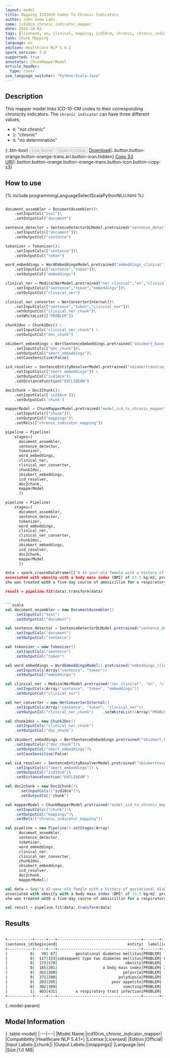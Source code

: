 ```yaml
---
layout: model
title: Mapping ICD10CM Codes To Chronic Indicators
author: John Snow Labs
name: icd10cm_chronic_indicator_mapper
date: 2024-10-02
tags: [licensed, en, clinical, mapping, icd10cm, chronic, chronic_indicator]
task: Chunk Mapping
language: en
edition: Healthcare NLP 5.4.1
spark_version: 3.0
supported: true
annotator: ChunkMapperModel
article_header:
  type: cover
use_language_switcher: "Python-Scala-Java"
---
```


## Description

This mapper model links ICD-10-CM codes to their corresponding chronicity indicators.
The `chronic indicator` can have three different values;
 
- `0`: "not chronic"
- `1`: "chronic"
- `9`: "no determination"

{:.btn-box}
<button class="button button-orange" disabled>Live Demo</button>
<button class="button button-orange" disabled>Open in Colab</button>
[Download](https://s3.amazonaws.com/auxdata.johnsnowlabs.com/clinical/models/icd10cm_chronic_indicator_mapper_en_5.4.1_3.0_1727865931204.zip){:.button.button-orange.button-orange-trans.arr.button-icon.hidden}
[Copy S3 URI](s3://auxdata.johnsnowlabs.com/clinical/models/icd10cm_chronic_indicator_mapper_en_5.4.1_3.0_1727865931204.zip){:.button.button-orange.button-orange-trans.button-icon.button-copy-s3}

## How to use



<div class="tabs-box" markdown="1">
{% include programmingLanguageSelectScalaPythonNLU.html %}
  
```python

document_assembler = DocumentAssembler()\
    .setInputCol("text")\
    .setOutputCol("document")

sentence_detector = SentenceDetectorDLModel.pretrained("sentence_detector_dl_healthcare","en","clinical/models")\
    .setInputCols(["document"])\
    .setOutputCol("sentence")

tokenizer = Tokenizer()\
    .setInputCols(["sentence"])\
    .setOutputCol("token")

word_embeddings = WordEmbeddingsModel.pretrained("embeddings_clinical","en","clinical/models")\
    .setInputCols(["sentence","token"])\
    .setOutputCol("embeddings")

clinical_ner = MedicalNerModel.pretrained("ner_clinical","en","clinical/models")\
    .setInputCols(["sentence","token","embeddings"])\
    .setOutputCol("clinical_ner")

clinical_ner_converter = NerConverterInternal()\
    .setInputCols(["sentence","token","clinical_ner"])\
    .setOutputCol("clinical_ner_chunk")\
    .setWhiteList(['PROBLEM'])

chunk2doc = Chunk2Doc() \
    .setInputCols("clinical_ner_chunk") \
    .setOutputCol("doc_chunk")

sbiobert_embeddings = BertSentenceEmbeddings.pretrained("sbiobert_base_cased_mli","en","clinical/models")\
    .setInputCols(["doc_chunk"])\
    .setOutputCol("sbert_embeddings")\
    .setCaseSensitive(False)

icd_resolver = SentenceEntityResolverModel.pretrained("sbiobertresolve_icd10cm_augmented_billable_hcc","en", "clinical/models") \
    .setInputCols(["sbert_embeddings"]) \
    .setOutputCol("icd10cm")\
    .setDistanceFunction("EUCLIDEAN")

doc2chunk = Doc2Chunk()\
    .setInputCols(['icd10cm'])\
    .setOutputCol('chunk')

mapperModel = ChunkMapperModel.pretrained("model_icd_to_chronic_mapper","en", "clinical/models")\
    .setInputCols(["chunk"])\
    .setOutputCol("mappings")\
    .setRels(["chronic_indicator_mapping"])

pipeline = Pipeline(
    stages=[
      document_assembler,
      sentence_detector,
      tokenizer,
      word_embeddings,
      clinical_ner,
      clinical_ner_converter,
      chunk2doc,
      sbiobert_embeddings,
      icd_resolver,
      doc2chunk,
      mapperModel
      ])

pipeline = Pipeline(
    stages=[
      document_assembler,
      sentence_detector,
      tokenizer,
      word_embeddings,
      clinical_ner,
      clinical_ner_converter,
      chunk2doc,
      sbiobert_embeddings,
      icd_resolver,
      doc2chunk,
      mapperModel
      ])

data = spark.createDataFrame([["A 42-year-old female with a history of gestational diabetes mellitus diagnosed eight years prior to presentation and subsequent type two diabetes mellitus,
associated with obesity with a body mass index (BMI) of 33.5 kg/m2, presented with a one-week history of polyuria, polydipsia, poor appetite, and vomiting. Two weeks prior to presentation,
she was treated with a five-day course of amoxicillin for a respiratory tract infection."]]).toDF("text")

result = pipeline.fit(data).transform(data)

```
```scala

```scala
val document_assembler = new DocumentAssembler()
    .setInputCol("text")
    .setOutputCol("document")

val sentence_detector = SentenceDetectorDLModel.pretrained("sentence_detector_dl_healthcare","en","clinical/models")
    .setInputCols("document")
    .setOutputCol("sentence")

val tokenizer = new Tokenizer()
    .setInputCols("sentence")
    .setOutputCol("token")

val word_embeddings = WordEmbeddingsModel().pretrained("embeddings_clinical", "en", "clinical/models")
    .setInputCols(Array("sentence", "token"))
    .setOutputCol("embeddings")

val clinical_ner = MedicalNerModel.pretrained("ner_clinical", "en", "clinical/models")
    .setInputCols(Array("sentence", "token", "embeddings"))
    .setOutputCol("clinical_ner")

val ner_converter = new NerConverterInternal()
    .setInputCols(Array("sentence", "token", "clinical_ner"))
    .setOutputCol("clinical_ner_chunk")    .setWhiteList((Array("PROBLEM"))

val chunk2doc = new Chunk2Doc()
    .setInputCols("clinical_ner_chunk")
    .setOutputCol("doc_chunk")

val sbiobert_embeddings = BertSentenceEmbeddings.pretrained("sbiobert_base_cased_mli","en","clinical/models")\
    .setInputCols(["doc_chunk"])\
    .setOutputCol("sbert_embeddings")\
    .setCaseSensitive(False)

val icd_resolver = SentenceEntityResolverModel.pretrained("sbiobertresolve_icd10cm_augmented_billable_hcc","en", "clinical/models") \
    .setInputCols(["sbert_embeddings"]) \
    .setOutputCol("icd10cm")\
    .setDistanceFunction("EUCLIDEAN")

val doc2chunk = new Doc2Chunk()\
      .setInputCols(['icd10cm'])\
      .setOutputCol('chunk')

val mapperModel = ChunkMapperModel.pretrained("model_icd_to_chronic_mapper","en", "clinical/models")\
    .setInputCols(["chunk"])\
    .setOutputCol("mappings")\
    .setRels(["chronic_indicator_mapping"])

val pipeline = new Pipeline().setStages(Array(
      document_assembler,
      sentence_detector,
      tokenizer,
      word_embeddings,
      clinical_ner,
      clinical_ner_converter,
      chunk2doc,
      sbiobert_embeddings,
      icd_resolver,
      doc2chunk,
      mapperModel))

val data = Seq("A 42-year-old female with a history of gestational diabetes mellitus diagnosed eight years prior to presentation and subsequent type two diabetes mellitus,
associated with obesity with a body mass index (BMI) of 33.5 kg/m2, presented with a one-week history of polyuria, polydipsia, poor appetite, and vomiting. Two weeks prior to presentation,
she was treated with a five-day course of amoxicillin for a respiratory tract infection.").toDS.toDF("text")

val result = pipeline.fit(data).transform(data)

```
</div>

## Results

```bash

+-----------+-----+---+-------------------------------------+-------+-------+------------------------------------------------------------------------------------------+-----------------+
|sentence_id|begin|end|                               entity|  label|icd10cm|                                                                                resolution|chronic_indicator|
+-----------+-----+---+-------------------------------------+-------+-------+------------------------------------------------------------------------------------------+-----------------+
|          0|   39| 67|        gestational diabetes mellitus|PROBLEM|  O24.4|                             gestational diabetes mellitus [gestational diabetes mellitus]|                0|
|          0|  117|153|subsequent type two diabetes mellitus|PROBLEM| O24.11|pre-existing type 2 diabetes mellitus [pre-existing type 2 diabetes mellitus, in pregna...|                1|
|          0|  172|178|                              obesity|PROBLEM|  E66.9|                                                            obesity [obesity, unspecified]|                1|
|          0|  185|201|                    a body mass index|PROBLEM| Z68.41|                       finding of body mass index [body mass index [bmi] 40.0-44.9, adult]|                9|
|          0|  261|268|                             polyuria|PROBLEM|    R35|                                                                       polyuria [polyuria]|                0|
|          0|  271|280|                           polydipsia|PROBLEM|  R63.1|                                                                   polydipsia [polydipsia]|                0|
|          0|  283|295|                        poor appetite|PROBLEM|  R63.0|                                                                  poor appetite [anorexia]|                0|
|          0|  302|309|                             vomiting|PROBLEM|  R11.1|                                                                       vomiting [vomiting]|                0|
|          1|  403|431|        a respiratory tract infection|PROBLEM|  J98.8|                       respiratory tract infection [other specified respiratory disorders]|                0|
+-----------+-----+---+-------------------------------------+-------+-------+------------------------------------------------------------------------------------------+-----------------+

```

{:.model-param}
## Model Information

{:.table-model}
|---|---|
|Model Name:|icd10cm_chronic_indicator_mapper|
|Compatibility:|Healthcare NLP 5.4.1+|
|License:|Licensed|
|Edition:|Official|
|Input Labels:|[chunk]|
|Output Labels:|[mappings]|
|Language:|en|
|Size:|1.0 MB|
